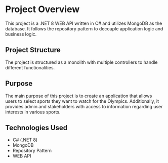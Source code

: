 # Project Overview

This project is a .NET 8 WEB API written in C# and utilizes MongoDB as the database. It follows the repository pattern to decouple application logic and business logic.

## Project Structure

The project is structured as a monolith with multiple controllers to handle different functionalities.

## Purpose

The main purpose of this project is to create an application that allows users to select sports they want to watch for the Olympics. Additionally, it provides admin and stakeholders with access to information regarding user interests in various sports.

## Technologies Used

- C# (.NET 8)
- MongoDB
- Repository Pattern
- WEB API
